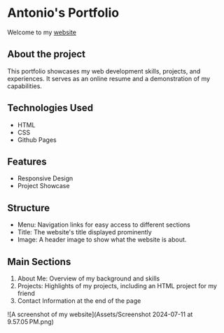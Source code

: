 # Antonio's Portfolio

Welcome to my [website](https://antoniokod.github.io/Antonio-s-Portfolio/index.html)

## About the project

This portfolio showcases my web development skills, projects, and experiences. It serves as an online resume and a demonstration of my capabilities.

## Technologies Used
- HTML
- CSS
- Github Pages

## Features
- Responsive Design
- Project Showcase


## Structure

- Menu: Navigation links for easy access to different sections
- Title: The website's title displayed prominently
- Image: A header image to show what the website is about.

## Main Sections
1. About Me: Overview of my background and skills
2. Projects: Highlights of my projects, including an HTML project for my friend
3. Contact Information at the end of the page


![A screenshot of my website](Assets/Screenshot 2024-07-11 at 9.57.05 PM.png)